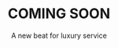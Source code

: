 ---
layout: default
type: project
folder: project1
title: COMING SOON
subtitle: A new beat for luxury service
tags: UX Lead - Burberry - 2016
---